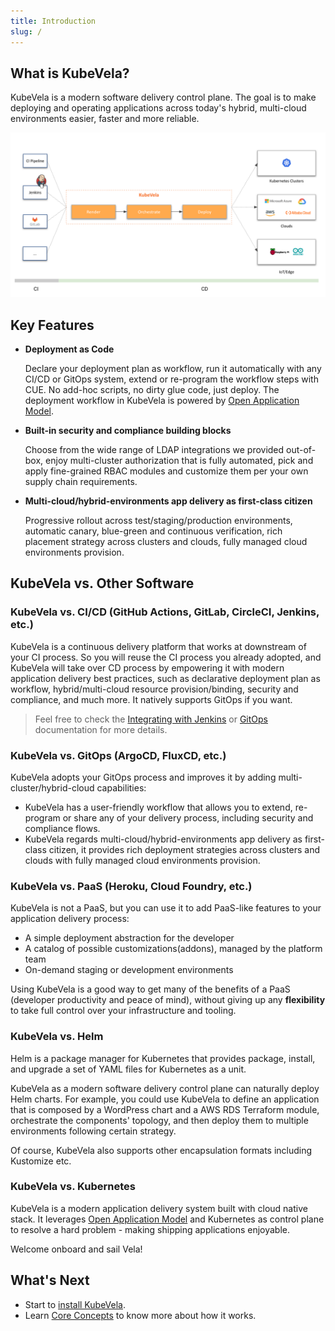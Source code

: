 ```yaml
---
title: Introduction
slug: /
---
```


## What is KubeVela?

KubeVela is a modern software delivery control plane. The goal is to make deploying and operating applications across today's hybrid, multi-cloud environments easier, faster and more reliable.

![](../resources/what-is-kubevela.png)


## Key Features

* **Deployment as Code**

    Declare your deployment plan as workflow, run it automatically with any CI/CD or GitOps system, extend or re-program the workflow steps with CUE. No add-hoc scripts, no dirty glue code, just deploy. The deployment workflow in KubeVela is powered by [Open Application Model](https://oam.dev/).

* **Built-in security and compliance building blocks**

    Choose from the wide range of LDAP integrations we provided out-of-box, enjoy multi-cluster authorization that is fully automated, pick and apply fine-grained RBAC modules and customize them per your own supply chain requirements.
    
* **Multi-cloud/hybrid-environments app delivery as first-class citizen**

    Progressive rollout across test/staging/production environments, automatic canary, blue-green and continuous verification, rich placement strategy across clusters and clouds, fully managed cloud environments provision.


## KubeVela vs. Other Software

### KubeVela vs. CI/CD (GitHub Actions, GitLab, CircleCI, Jenkins, etc.)

KubeVela is a continuous delivery platform that works at downstream of your CI process. So you will reuse the CI process you already adopted, and KubeVela will take over CD process by empowering it with modern application delivery best practices, such as declarative deployment plan as workflow, hybrid/multi-cloud resource provision/binding, security and compliance, and much more. It natively supports GitOps if you want.

> Feel free to check the [Integrating with Jenkins](./tutorials/jenkins) or [GitOps](./case-studies/gitops) documentation for more details.

### KubeVela vs. GitOps (ArgoCD, FluxCD, etc.)

KubeVela adopts your GitOps process and improves it by adding multi-cluster/hybrid-cloud capabilities:

* KubeVela has a user-friendly workflow that allows you to extend, re-program or share any of your delivery process, including security and compliance flows. 
* KubeVela regards multi-cloud/hybrid-environments app delivery as first-class citizen, it provides rich deployment strategies across clusters and clouds with fully managed cloud environments provision.

### KubeVela vs. PaaS (Heroku, Cloud Foundry, etc.)

KubeVela is not a PaaS, but you can use it to add PaaS-like features to your application delivery process:

* A simple deployment abstraction for the developer
* A catalog of possible customizations(addons), managed by the platform team
* On-demand staging or development environments

Using KubeVela is a good way to get many of the benefits of a PaaS (developer productivity and peace of mind), without giving up any **flexibility** to take full control over your infrastructure and tooling.


### KubeVela vs. Helm 

Helm is a package manager for Kubernetes that provides package, install, and upgrade a set of YAML files for Kubernetes as a unit. 

KubeVela as a modern software delivery control plane can naturally deploy Helm charts. For example, you could use KubeVela to define an application that is composed by a WordPress chart and a AWS RDS Terraform module, orchestrate the components' topology, and then deploy them to multiple environments following certain strategy.

Of course, KubeVela also supports other encapsulation formats including Kustomize etc.


### KubeVela vs. Kubernetes

KubeVela is a modern application delivery system built with cloud native stack. It leverages [Open Application Model](https://github.com/oam-dev/spec) and Kubernetes as control plane to resolve a hard problem - making shipping applications enjoyable.


Welcome onboard and sail Vela!


## What's Next

- Start to [install KubeVela](./install).
- Learn [Core Concepts](./core-concept) to know more about how it works.